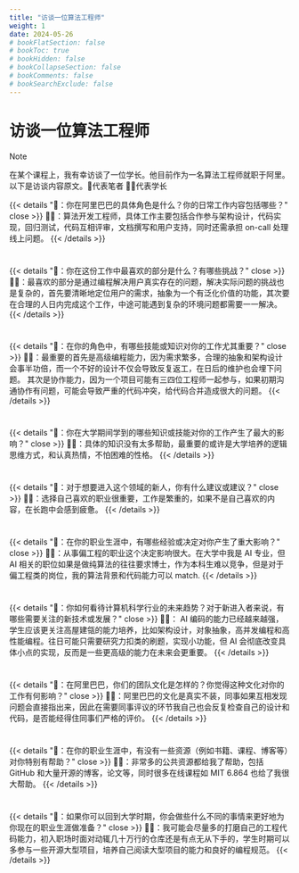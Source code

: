 ```yaml
---
title: "访谈一位算法工程师"
weight: 1
date: 2024-05-26
# bookFlatSection: false
# bookToc: true
# bookHidden: false
# bookCollapseSection: false
# bookComments: false
# bookSearchExclude: false
---
```


# 访谈一位算法工程师

> [!NOTE]
> 在某个课程上，我有幸访谈了一位学长。他目前作为一名算法工程师就职于阿里。以下是访谈内容原文。🤔代表笔者 👨‍💻代表学长


{{< details "🤔：你在阿里巴巴的具体角色是什么？你的日常工作内容包括哪些？" close >}}
👨‍💻：算法开发工程师，具体工作主要包括合作参与架构设计，代码实现，回归测试，代码互相评审，文档撰写和用户支持，同时还需承担 on-call 处理线上问题。 
{{< /details >}}

<div style="height: 10px"></div>

{{< details "🤔：你在这份工作中最喜欢的部分是什么？有哪些挑战？" close >}}
👨‍💻：最喜欢的部分是通过编程解决用户真实存在的问题，解决实际问题的挑战也是复杂的，首先要清晰地定位用户的需求，抽象为一个有泛化价值的功能，其次要在合理的人日内完成这个工作，中途可能遇到复杂的环境问题都需要一一解决。 
{{< /details >}}

<div style="height: 10px"></div>

{{< details "🤔：在你的角色中，有哪些技能或知识对你的工作尤其重要？" close >}}
👨‍💻：最重要的首先是高级编程能力，因为需求繁多，合理的抽象和架构设计会事半功倍，而一个不好的设计不仅会导致反复返工，在日后的维护也会埋下问题。 其次是协作能力，因为一个项目可能有三四位工程师一起参与，如果初期沟通协作有问题，可能会导致严重的代码冲突，给代码合并造成很大的问题。 
{{< /details >}}

<div style="height: 10px"></div>

{{< details "🤔：你在大学期间学到的哪些知识或技能对你的工作产生了最大的影响？" close >}}
👨‍💻：具体的知识没有太多帮助，最重要的或许是大学培养的逻辑思维方式，和认真热情，不怕困难的性格。 
{{< /details >}}

<div style="height: 10px"></div>

{{< details "🤔：对于想要进入这个领域的新人，你有什么建议或建议？" close >}}
👨‍💻：选择自己喜欢的职业很重要，工作是繁重的，如果不是自己喜欢的内容，在长跑中会感到疲惫。
{{< /details >}}

<div style="height: 10px"></div>

{{< details "🤔：在你的职业生涯中，有哪些经验或决定对你产生了重大影响？" close >}}
👨‍💻：从事偏工程的职业这个决定影响很大。在大学中我是 AI 专业，但 AI 相关的职位如果是做纯算法的往往要求博士，作为本科生难以竞争，但是对于偏工程类的岗位，我的算法背景和代码能力可以 match.
{{< /details >}}

<div style="height: 10px"></div>

{{< details "🤔：你如何看待计算机科学行业的未来趋势？对于新进入者来说，有哪些需要关注的新技术或发展？" close >}}
👨‍💻： AI 编码的能力已经越来越强，学生应该更关注高屋建瓴的能力培养，比如架构设计，对象抽象，高并发编程和高性能编程。往日可能只需要研究力扣类的刷题，实现小功能，但 AI 会彻底改变具体小点的实现，反而是一些更高级的能力在未来会更重要。 
{{< /details >}}

<div style="height: 10px"></div>

{{< details "🤔：在阿里巴巴，你们的团队文化是怎样的？你觉得这种文化对你的工作有何影响？" close >}}
👨‍💻：阿里巴巴的文化是真实不装，同事如果互相发现问题会直接指出来，因此在需要同事评议的环节我自己也会反复检查自己的设计和代码，是否能经得住同事们严格的评价。 
{{< /details >}}

<div style="height: 10px"></div>

{{< details "🤔：在你的职业生涯中，有没有一些资源（例如书籍、课程、博客等）对你特别有帮助？" close >}}
👨‍💻：非常多的公共资源都给我了帮助，包括 GitHub 和大量开源的博客，论文等，同时很多在线课程如 MIT 6.864 也给了我很大帮助。
{{< /details >}}

<div style="height: 10px"></div>

{{< details "🤔：如果你可以回到大学时期，你会做些什么不同的事情来更好地为你现在的职业生涯做准备？" close >}}
👨‍💻：我可能会尽量多的打磨自己的工程代码能力，初入职场时面对动辄几十万行的仓库还是有点无从下手的，学生时期可以多参与一些开源大型项目，培养自己阅读大型项目的能力和良好的编程规范。
{{< /details >}}

